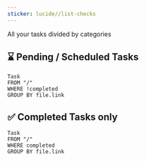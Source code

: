 ```yaml
---
sticker: lucide//list-checks
---
```

All your tasks divided by categories

## ⌛ Pending / Scheduled Tasks

```dataview
Task
FROM "/"
WHERE !completed
GROUP BY file.link
```

## ✅ Completed Tasks only

```dataview
Task
FROM "/"
WHERE completed
GROUP BY file.link
```